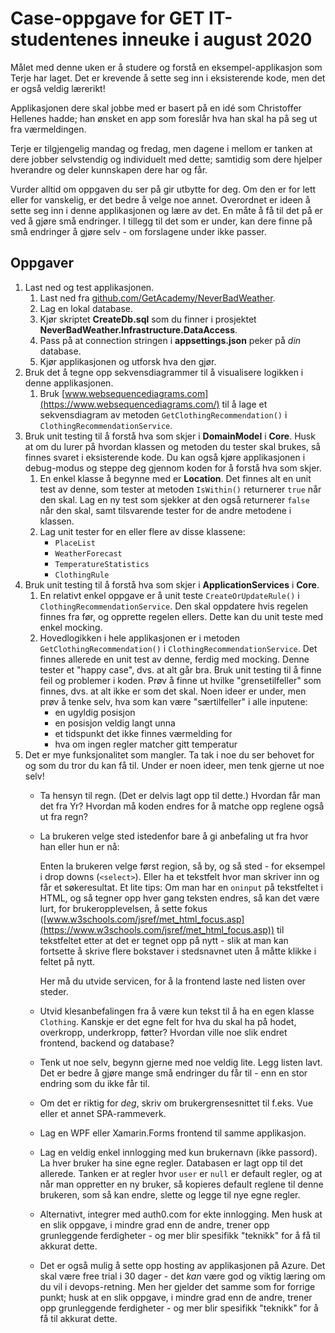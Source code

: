 ﻿# Case-oppgave for GET IT-studentenes inneuke i august 2020

Målet med denne uken er å studere og forstå en eksempel-applikasjon som Terje har laget. 
Det er krevende å sette seg inn i eksisterende kode, men det er også veldig lærerikt!

Applikasjonen dere skal jobbe med er basert på en idé som Christoffer Hellenes hadde; han
ønsket en app som foreslår hva han skal ha på seg ut fra værmeldingen.

Terje er tilgjengelig mandag og fredag, men dagene i mellom er tanken at dere jobber selvstendig og individuelt med dette; samtidig som dere hjelper hverandre og deler kunnskapen dere har og får. 

Vurder alltid om oppgaven du ser på gir utbytte for deg. Om den er for lett eller for vanskelig, er det bedre å velge noe annet. Overordnet er ideen å sette seg inn i denne applikasjonen og lære av det. En måte å få til det på er ved å gjøre små endringer. I tillegg til det som er under, kan dere finne på små endringer å gjøre selv - om forslagene under ikke passer.

## Oppgaver

1. Last ned og test applikasjonen. 
   1. Last ned fra [github.com/GetAcademy/NeverBadWeather](https://github.com/GetAcademy/NeverBadWeather). 
   1. Lag en lokal database.
   1. Kjør skriptet **CreateDb.sql** som du finner i prosjektet **NeverBadWeather.Infrastructure.DataAccess**.
   1. Pass på at connection stringen i **appsettings.json** peker på _din_ database.
   1. Kjør applikasjonen og utforsk hva den gjør. 
1. Bruk det å tegne opp sekvensdiagrammer til å visualisere logikken i denne applikasjonen. 
    1. Bruk [www.websequencediagrams.com](https://www.websequencediagrams.com/) til å lage et sekvensdiagram av metoden `GetClothingRecommendation()` i `ClothingRecommendationService`.
1. Bruk unit testing til å forstå hva som skjer i **DomainModel** i **Core**. Husk at om du lurer på hvordan klassen og metoden du tester skal brukes, så finnes svaret i eksisterende kode. Du kan også kjøre applikasjonen i debug-modus og steppe deg gjennom koden for å forstå hva som skjer. 
    1. En enkel klasse å begynne med er **Location**. Det finnes alt en unit test av denne, som tester at metoden `IsWithin()` returnerer `true` når den skal. Lag en ny test som sjekker at den også returnerer `false` når den skal, samt tilsvarende tester for de andre metodene i klassen. 
    1. Lag unit tester for en eller flere av disse klassene: 
       -  `PlaceList`
       -  `WeatherForecast` 
       -  `TemperatureStatistics`
       -  `ClothingRule`
1. Bruk unit testing til å forstå hva som skjer i **ApplicationServices** i **Core**. 
   1. En relativt enkel oppgave er å unit teste `CreateOrUpdateRule()`  i `ClothingRecommendationService`. Den skal oppdatere hvis regelen finnes fra før, og opprette regelen ellers. Dette kan du unit teste med enkel mocking. 
   1. Hovedlogikken i hele applikasjonen er i metoden `GetClothingRecommendation()` i `ClothingRecommendationService`. Det finnes allerede en unit test av denne, ferdig med mocking. Denne tester et "happy case", dvs. at alt går bra. Bruk unit testing til å finne feil og problemer i koden. Prøv å finne ut hvilke "grensetilfeller" som finnes, dvs. at alt ikke er som det skal. Noen ideer er under, men prøv å tenke selv, hva som kan være "særtilfeller" i alle inputene:
        - en ugyldig posisjon
        - en posisjon veldig langt unna
        - et tidspunkt det ikke finnes værmelding for
        - hva om ingen regler matcher gitt temperatur
1. Det er mye funksjonalitet som mangler. Ta tak i noe du ser behovet for og som du tror du kan få til. Under er noen ideer, men tenk gjerne ut noe selv!
    - Ta hensyn til regn. (Det er delvis lagt opp til dette.) Hvordan får man det fra Yr? Hvordan må koden endres for å matche opp reglene også ut fra regn? 
    - La brukeren velge sted istedenfor bare å gi anbefaling ut fra hvor han eller hun er nå:
      
      Enten la brukeren velge først region, så by, og så sted - for eksempel i drop downs (`<select>`). Eller ha et tekstfelt hvor man skriver inn og får et søkeresultat. Et lite tips: Om man har en `oninput` på tekstfeltet i HTML, og så tegner opp hver gang teksten endres, så kan det være lurt, for brukeropplevelsen, å sette fokus ([www.w3schools.com/jsref/met_html_focus.asp](https://www.w3schools.com/jsref/met_html_focus.asp)) til tekstfeltet etter at det er tegnet opp på nytt - slik at man kan fortsette å skrive flere bokstaver i stedsnavnet uten å måtte klikke i feltet på nytt. 

      Her må du utvide servicen, for å la frontend laste ned listen over steder. 
        
    - Utvid klesanbefalingen fra å være kun tekst til å ha en egen klasse `Clothing`. Kanskje er det egne felt for hva du skal ha på hodet, overkropp, underkropp, føtter? Hvordan ville noe slik endret frontend, backend og database?
    - Tenk ut noe selv, begynn gjerne med noe veldig lite. Legg listen lavt. Det er bedre å gjøre mange små endringer du får til - enn en stor endring som du ikke får til. 
    - Om det er riktig for _deg_, skriv om brukergrensesnittet til f.eks. Vue eller et annet SPA-rammeverk. 
    - Lag en WPF eller Xamarin.Forms frontend til samme applikasjon. 
    - Lag en veldig enkel innlogging med kun brukernavn (ikke passord). La hver bruker ha sine egne regler. Databasen er lagt opp til det allerede. Tanken er at regler hvor `user` er `null` er default regler, og at når man oppretter en ny bruker, så kopieres default reglene til denne brukeren, som så kan endre, slette og legge til nye egne regler. 
    - Alternativt, integrer med auth0.com for ekte innlogging. Men husk at en slik oppgave, i mindre grad enn de andre, trener opp grunleggende ferdigheter - og mer blir spesifikk "teknikk" for å få til akkurat dette. 
    - Det er også mulig å sette opp hosting av applikasjonen på Azure. Det skal være free trial i 30 dager - det _kan_ være god og viktig læring om du vil i devops-retning. Men her gjelder det samme som for forrige punkt; husk at en slik oppgave, i mindre grad enn de andre, trener opp grunleggende ferdigheter - og mer blir spesifikk "teknikk" for å få til akkurat dette. 